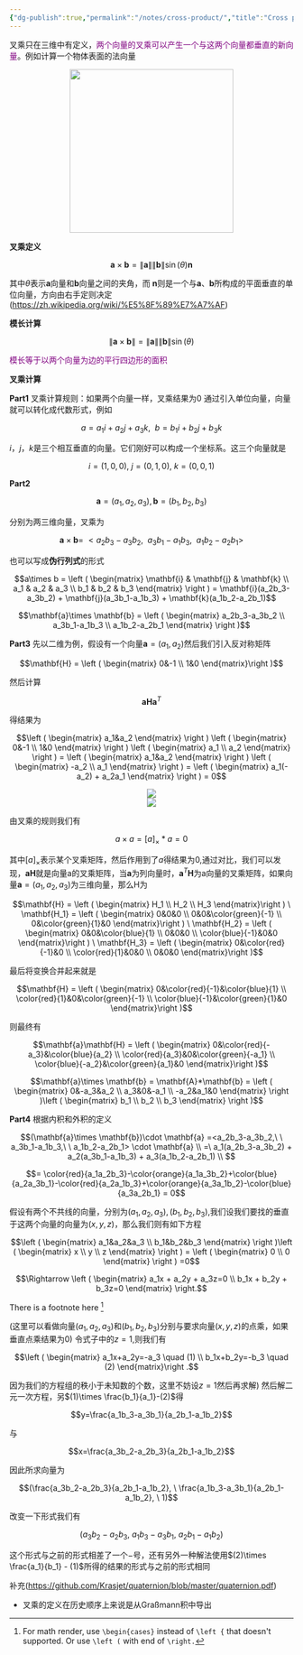 ```yaml
---
{"dg-publish":true,"permalink":"/notes/cross-product/","title":"Cross product","noteIcon":"","created":"","updated":""}
---
```



叉乘只在三维中有定义，<span style="color:purple">两个向量的叉乘可以产生一个与这两个向量都垂直的新向量</span>。例如计算一个物体表面的法向量

<div align=center><img src="https://cdn.jsdelivr.net/gh/aaronmack/image-hosting@master/mathematics/叉乘.1eb9eyex849s.webp" width="290"></div>

**叉乘定义**

$${\displaystyle \mathbf {a} \times \mathbf {b}=\left\|\mathbf {a} \right\|\left\|\mathbf {b} \right\|\sin(\theta)\mathbf{n}}$$

其中$\theta$表示$\mathbf{a}$向量和$\mathbf{b}$向量之间的夹角，而 ${\displaystyle \mathbf {n} }$则是一个与${\displaystyle \mathbf {a} }$、${\displaystyle \mathbf {b} }$所构成的平面垂直的单位向量，方向由右手定则决定 (https://zh.wikipedia.org/wiki/%E5%8F%89%E7%A7%AF)

**模长计算**

$${\displaystyle \left\|\mathbf {a} \times \mathbf {b} \right\|=\left\|\mathbf {a} \right\|\left\|\mathbf {b} \right\|\sin(\theta)}$$

<span style="color:purple">模长等于以两个向量为边的平行四边形的面积</span>

**叉乘计算**

**Part1**
叉乘计算规则：如果两个向量一样，叉乘结果为$0$
通过引入单位向量，向量就可以转化成代数形式，例如

$$a=a_1i+a_2j+a_3k, \ \ b=b_1i+b_2j+b_3k$$

$i，j，k$是三个相互垂直的向量。它们刚好可以构成一个坐标系。这三个向量就是

$$i=(1,0,0), \ j=(0,1,0), \ k=(0,0,1)$$

**Part2**

$$\mathbf{a}=(a_1,a_2,a_3),\mathbf{b}=(b_1,b_2,b_3)$$

分别为两三维向量，叉乘为

$$\mathbf{a}\times \mathbf{b}=\ <a_2b_3-a_3b_2,\ \ a_3b_1-a_1b_3,\ \ a_1b_2-a_2b_1>$$

也可以写成**伪行列式**的形式

$$a\times b = \left ( \begin{matrix} \mathbf{i} & \mathbf{j} & \mathbf{k} \\ a_1 & a_2 & a_3 \\ b_1 & b_2 & b_3 \end{matrix} \right ) = \mathbf{i}(a_2b_3-a_3b_2) + \mathbf{j}(a_3b_1-a_1b_3) + \mathbf{k}(a_1b_2-a_2b_1)$$

$$\mathbf{a}\times \mathbf{b} = \left ( \begin{matrix} a_2b_3-a_3b_2 \\ a_3b_1-a_1b_3 \\ a_1b_2-a_2b_1 \end{matrix} \right )$$

**Part3**
先以二维为例，假设有一个向量$\mathbf{a}=(a_1,a_2)$然后我们引入反对称矩阵

$$\mathbf{H} = \left ( \begin{matrix} 0&-1 \\ 1&0 \end{matrix}\right )$$

然后计算

$$\mathbf{a}\mathbf{H}\mathbf{a}^T$$

得结果为

$$\left ( \begin{matrix} a_1&a_2 \end{matrix} \right )  \left ( \begin{matrix} 0&-1 \\ 1&0 \end{matrix} \right )  \left ( \begin{matrix} a_1 \\ a_2 \end{matrix} \right ) = \left ( \begin{matrix} a_1&a_2 \end{matrix} \right )  \left ( \begin{matrix} -a_2 \\ a_1 \end{matrix} \right ) = \left ( \begin{matrix} a_1(-a_2) + a_2a_1 \end{matrix} \right ) = 0$$

<div align=center><img src="https://cdn.jsdelivr.net/gh/aaronmack/image-hosting@master/mathematics/反对称矩阵比较.190iia091ml.webp"></div><div align=center><img src="https://cdn.jsdelivr.net/gh/aaronmack/image-hosting@master/mathematics/反对称变换-图解.6sycqrfdsxk0.webp"></div>

由叉乘的规则我们有

$$a\times a = [a]_\times * a = 0$$

其中$[a]_\times$表示某个叉乘矩阵，然后作用到了$a$得结果为$0$,通过对比，我们可以发现，$\mathbf{a}\mathbf{H}$就是向量a的叉乘矩阵，当$\mathbf{a}$为列向量时，$\mathbf{a}^T\mathbf{H}$为a向量的叉乘矩阵，如果向量$\mathbf{a} = (a_1,a_2,a_3)$为三维向量，那么H为

$$\mathbf{H} = \left ( \begin{matrix} H_1 \\ H_2 \\ H_3 \end{matrix}\right ) \ \mathbf{H_1} = \left ( \begin{matrix} 0&0&0 \\ 0&0&\color{green}{-1} \\ 0&\color{green}{1}&0 \end{matrix}\right ) \ \mathbf{H_2} = \left ( \begin{matrix} 0&0&\color{blue}{1} \\ 0&0&0 \\ \color{blue}{-1}&0&0 \end{matrix}\right ) \ \mathbf{H_3} = \left ( \begin{matrix} 0&\color{red}{-1}&0 \\ \color{red}{1}&0&0 \\ 0&0&0 \end{matrix}\right )$$

最后将变换合并起来就是

$$\mathbf{H} = \left ( \begin{matrix} 0&\color{red}{-1}&\color{blue}{1} \\ \color{red}{1}&0&\color{green}{-1} \\ \color{blue}{-1}&\color{green}{1}&0 \end{matrix}\right )$$

则最终有

$$\mathbf{a}\mathbf{H} = \left ( \begin{matrix} 0&\color{red}{-a_3}&\color{blue}{a_2} \\ \color{red}{a_3}&0&\color{green}{-a_1} \\ \color{blue}{-a_2}&\color{green}{a_1}&0 \end{matrix}\right )$$

$$\mathbf{a}\times \mathbf{b} = \mathbf{A}*\mathbf{b} = \left ( \begin{matrix} 0&-a_3&a_2 \\ a_3&0&-a_1 \\ -a_2&a_1&0 \end{matrix} \right )\left ( \begin{matrix} b_1 \\ b_2 \\ b_3 \end{matrix} \right )$$

**Part4**
根据内积和外积的定义

$$(\mathbf{a}\times \mathbf{b})\cdot \mathbf{a} =<a_2b_3-a_3b_2,\ \ a_3b_1-a_1b_3,\ \ a_1b_2-a_2b_1> \cdot \mathbf{a} \\ =\ a_1(a_2b_3-a_3b_2) + a_2(a_3b_1-a_1b_3) + a_3(a_1b_2-a_2b_1) \\ $$ 

$$= \color{red}{a_1a_2b_3}-\color{orange}{a_1a_3b_2}+\color{blue}{a_2a_3b_1}-\color{red}{a_2a_1b_3}+\color{orange}{a_3a_1b_2}-\color{blue}{a_3a_2b_1} = 0$$

假设有两个不共线的向量，分别为$(a_1,a_2,a_3),(b_1,b_2,b_3)$,我们设我们要找的垂直于这两个向量的向量为$(x,y,z)$，那么我们则有如下方程

$$\left ( \begin{matrix} a_1&a_2&a_3 \\ b_1&b_2&b_3 \end{matrix} \right )\left ( \begin{matrix} x \\ y \\ z \end{matrix} \right ) = \left ( \begin{matrix} 0 \\ 0 \end{matrix} \right ) =0$$ 

$$\Rightarrow \left ( \begin{matrix} a_1x + a_2y + a_3z=0 \\ b_1x + b_2y + b_3z=0 \end{matrix} \right.$$ 

There is a footnote here [^1]

(这里可以看做向量$(a_1,a_2,a_3)$和$(b_1,b_2,b_3)$分别与要求向量$(x,y,z)$的点乘，如果垂直点乘结果为$0$) 令式子中的$z=1$,则我们有

$$\left ( \begin{matrix} a_1x+a_2y=-a_3 \quad (1) \\ b_1x+b_2y=-b_3 \quad (2) \end{matrix}\right .$$

因为我们的方程组的秩小于未知数的个数，这里不妨设$z=1$然后再求解)
然后解二元一次方程，另$(1)\times \frac{b_1}{a_1}-(2)$得

$$y=\frac{a_1b_3-a_3b_1}{a_2b_1-a_1b_2}$$

与

$$x=\frac{a_3b_2-a_2b_3}{a_2b_1-a_1b_2}$$

因此所求向量为

$$(\frac{a_3b_2-a_2b_3}{a_2b_1-a_1b_2}, \ \frac{a_1b_3-a_3b_1}{a_2b_1-a_1b_2}, \ 1)$$ 

改变一下形式我们有

$$(a_3b_2-a_2b_3, \ a_1b_3-a_3b_1, \ a_2b_1-a_1b_2)$$

这个形式与之前的形式相差了一个$-$号，还有另外一种解法使用$(2)\times \frac{a_1}{b_1} - (1)$所得的结果的形式与之前的形式相同

补充(https://github.com/Krasjet/quaternion/blob/master/quaternion.pdf)
 * 叉乘的定义在历史顺序上来说是从Graßmann积中导出

[^1]: For math render, use `\begin{cases}` instead of `\left {` that doesn't supported. Or use `\left (` with end of `\right.`